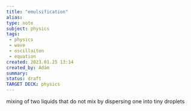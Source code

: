 ```yaml
---
title: "emulsification"
alias: 
type: note
subject: physics
tags:
 - physics
 - wave
 - oscillaiton
 - equation
created: 2023.01.25 13:14
created_by: Ádám
summary: 
status: draft
TARGET DECK: physics
---
```

mixing of two liquids that do not mix by dispersing one into tiny droplets